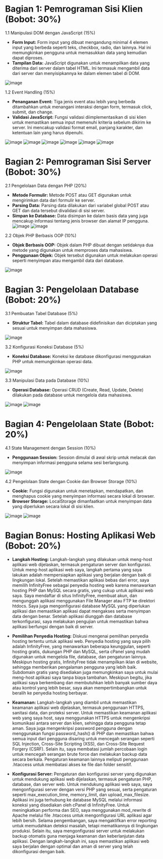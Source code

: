 # Bagian 1: Pemrograman Sisi Klien (Bobot: 30%)

1.1 Manipulasi DOM dengan JavaScript (15%)
- **Form Input:** Form input yang dibuat mengandung minimal 4 elemen input yang berbeda seperti teks, checkbox, radio, dan lainnya. Hal ini memungkinkan pengguna untuk memasukkan data yang kemudian dapat diproses.
- **Tampilan Data:** JavaScript digunakan untuk menampilkan data yang diterima dari server dalam tabel HTML. Ini termasuk mengambil data dari server dan menyisipkannya ke dalam elemen tabel di DOM.

![image](https://github.com/user-attachments/assets/14d9e819-e733-4b8c-b40d-b4108a11403c)

1.2 Event Handling (15%)
- **Penanganan Event:** Tiga jenis event atau lebih yang berbeda ditambahkan untuk menangani interaksi dengan form, termasuk click, submit, dan change.
- **Validasi JavaScript:** Fungsi validasi diimplementasikan di sisi klien untuk memastikan semua input memenuhi kriteria sebelum dikirim ke server. Ini mencakup validasi format email, panjang karakter, dan ketentuan lain yang harus dipenuhi.

![image](https://github.com/user-attachments/assets/69ebbbf7-9426-4a46-b188-20b46563d977)
![image](https://github.com/user-attachments/assets/5af038a2-9fa8-478d-a0de-d3b39b46118d)
![image](https://github.com/user-attachments/assets/0b408f31-a19f-4e2b-a0f3-9af6444a92c8)
![image](https://github.com/user-attachments/assets/6b63cfff-1c06-430e-9ebe-4da3f9596c59)
![image](https://github.com/user-attachments/assets/552e9c14-9cfe-4822-a907-050ccdeeb815)
![image](https://github.com/user-attachments/assets/42064edf-1d32-463d-a605-c81a457586cd)

# Bagian 2: Pemrograman Sisi Server (Bobot: 30%)

2.1 Pengelolaan Data dengan PHP (20%)
- **Metode Formulir:** Metode POST atau GET digunakan untuk mengirimkan data dari formulir ke server.
- **Parsing Data:** Parsing data dilakukan dari variabel global POST atau GET dan data tersebut divalidasi di sisi server.
- **Simpan ke Database:** Data disimpan ke dalam basis data yang juga mencakup informasi tentang jenis browser dan alamat IP pengguna.
![image](https://github.com/user-attachments/assets/bf571fb4-59e7-4e5c-ac57-3666e6226ddc)
![image](https://github.com/user-attachments/assets/d800d951-5fd7-4dc2-bc07-dd0da4af00c1)

2.2 Objek PHP Berbasis OOP (10%)
- **Objek Berbasis OOP:** Objek dalam PHP dibuat dengan setidaknya dua metode yang digunakan untuk memproses data mahasiswa.
- **Penggunaan Objek:** Objek tersebut digunakan untuk melakukan operasi seperti menyimpan atau mengambil data dari database.

![image](https://github.com/user-attachments/assets/20a28c97-a621-4345-8229-136a717a2713)

# Bagian 3: Pengelolaan Database (Bobot: 20%)

3.1 Pembuatan Tabel Database (5%)
- **Struktur Tabel:** Tabel dalam database didefinisikan dan diciptakan yang sesuai untuk menyimpan data mahasiswa.

![image](https://github.com/user-attachments/assets/02ef3bc9-3367-4c16-8047-1de0719d915b)

3.2 Konfigurasi Koneksi Database (5%)
- **Koneksi Database:** Koneksi ke database dikonfigurasi menggunakan PHP untuk memungkinkan operasi data.

![image](https://github.com/user-attachments/assets/09275646-20c2-4ecc-8612-096358f370b0)

3.3 Manipulasi Data pada Database (10%)
- **Operasi Database:** Operasi CRUD (Create, Read, Update, Delete) dilakukan pada database untuk mengelola data mahasiswa.

![image](https://github.com/user-attachments/assets/e56d1bd4-c5b2-4f31-b50c-e0f300667bf0)
![image](https://github.com/user-attachments/assets/b39824be-4b3e-403d-b67b-19002dc6a2ce)


# Bagian 4: Pengelolaan State (Bobot: 20%)

4.1 State Management dengan Session (10%)
- **Penggunaan Session:** Session dimulai di awal skrip untuk melacak dan menyimpan informasi pengguna selama sesi berlangsung.

![image](https://github.com/user-attachments/assets/0f8ce188-6451-4687-8c8d-ec1a50fbea5c)

4.2 Pengelolaan State dengan Cookie dan Browser Storage (10%)
- **Cookie:** Fungsi digunakan untuk menetapkan, mendapatkan, dan menghapus cookie yang menyimpan informasi secara lokal di browser.
- **Browser Storage:** LocalStorage dimanfaatkan untuk menyimpan data yang diperlukan secara lokal di sisi klien.

![image](https://github.com/user-attachments/assets/711af604-d9eb-4855-b445-da9249517a01)
![image](https://github.com/user-attachments/assets/468b50da-53b1-4434-b011-f422beb99f81)

# Bagian Bonus: Hosting Aplikasi Web (Bobot: 20%)
- **Langkah Hosting:** Langkah-langkah yang dilakukan untuk meng-host aplikasi web dijelaskan, termasuk pengaturan server dan konfigurasi.
Untuk meng-host aplikasi web saya, langkah pertama yang saya lakukan adalah mempersiapkan aplikasi yang berjalan dengan baik di lingkungan lokal. Setelah memastikan aplikasi bebas dari error, saya memilih InfinityFree sebagai penyedia hosting web karena menawarkan hosting PHP dan MySQL secara gratis, yang cukup untuk aplikasi web saya. Saya mendaftar di situs InfinityFree, membuat akun, dan mengunggah aplikasi menggunakan File Manager atau FTP ke direktori htdocs. Saya juga mengonfigurasi database MySQL yang diperlukan aplikasi dan memastikan aplikasi dapat mengakses serta menyimpan data dengan benar. Setelah aplikasi diunggah dan database terkonfigurasi, saya melakukan pengujian untuk memastikan bahwa aplikasi berfungsi dengan baik di server.

- **Pemilihan Penyedia Hosting:** Diskusi mengenai pemilihan penyedia hosting tertentu untuk aplikasi web.
Penyedia hosting yang saya pilih adalah InfinityFree, yang menawarkan beberapa keunggulan, seperti hosting gratis, dukungan PHP dan MySQL, serta cPanel yang mudah digunakan untuk mengelola file, database, dan pengaturan lainnya. Meskipun hosting gratis, InfinityFree tidak menampilkan iklan di website, sehingga memberikan pengalaman pengguna yang lebih baik. Subdomain gratis yang disediakan juga memungkinkan saya untuk mulai meng-host aplikasi saya tanpa biaya tambahan. Meskipun begitu, jika aplikasi saya berkembang dan membutuhkan lebih banyak sumber daya atau kontrol yang lebih besar, saya akan mempertimbangkan untuk beralih ke penyedia hosting berbayar.

- **Keamanan:** Langkah-langkah yang diambil untuk memastikan keamanan aplikasi web dijelaskan, termasuk penggunaan HTTPS, sanitasi data, dan proteksi server.
Untuk memastikan keamanan aplikasi web yang saya host, saya menggunakan HTTPS untuk mengenkripsi komunikasi antara server dan klien, sehingga data pengguna tetap aman. Saya juga mengenkripsi password pengguna dengan menggunakan fungsi password_hash() di PHP dan memastikan bahwa semua input dari pengguna disaring untuk mencegah serangan seperti SQL Injection, Cross-Site Scripting (XSS), dan Cross-Site Request Forgery (CSRF). Selain itu, saya membatasi jumlah percobaan login untuk mencegah serangan brute force dan melakukan backup data secara berkala. Pengaturan keamanan lainnya meliputi penggunaan .htaccess untuk membatasi akses ke file dan folder sensitif.

- **Konfigurasi Server:** Pengaturan dan konfigurasi server yang digunakan untuk mendukung aplikasi web dijelaskan, termasuk pengaturan PHP, database, dan server web.
Untuk mendukung aplikasi web saya, saya mengonfigurasi server dengan versi PHP yang sesuai, serta pengaturan seperti max_execution_time, memory_limit, dan upload_max_filesize. Aplikasi ini juga terhubung ke database MySQL melalui informasi koneksi yang disediakan oleh cPanel di InfinityFree. Untuk meningkatkan performa dan SEO, saya menggunakan mod_rewrite di Apache melalui file .htaccess untuk mengonfigurasi URL aplikasi agar lebih bersih. Selama pengembangan, saya mengaktifkan error reporting untuk memudahkan deteksi masalah, tetapi mematikannya di lingkungan produksi. Selain itu, saya mengonfigurasi server untuk melakukan backup otomatis guna menjaga keamanan dan keberlanjutan data aplikasi. Dengan langkah-langkah ini, saya memastikan aplikasi web saya berjalan dengan optimal dan aman di server yang telah dikonfigurasi dengan baik.
